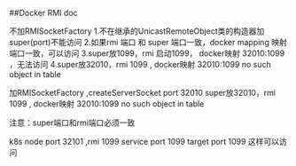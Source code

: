 ##Docker RMI doc

不加RMISocketFactory
1.不在继承的UnicastRemoteObject类的构造器加super(port)不能访问
2.如果rmi 端口 和 super 端口一致，docker mapping 映射端口一致，可以访问
3.super放1099，rmi 启动1099， docker映射 32010:1099 ，无法访问
4.super放32010，rmi 1099 , docker映射 32010:1099 no such object in table

加RMISocketFactory ,createServerSocket port 32010
super放32010，rmi 1099 , docker映射 32010:1099 no such object in table

注意：super端口和rmi端口必须一致


k8s node port 32101 ,rmi 1099 service port 1099  target port 1099 这样可以访问
